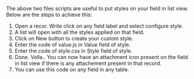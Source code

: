 The above two files scripts are useful to put styles on your field in list view. Below are the steps to achieve this:
1. Open a recor. Write click on any field label and select configure style.
2. A list will open with all the styles applied on that field.
3. Click on New button to create your custom style.
4. Enter the code of value.js in Value field of style.
5. Enter the code of style.css in Style field of style.
6. Done. Volla.. You can now have an attachment icon present on the <chosen> field in list view if there is any attachement present in that record.
7. You can use this code on any field in any table.
